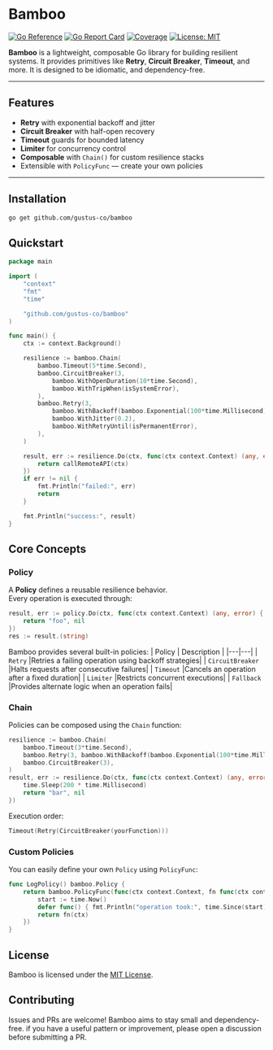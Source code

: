# Bamboo

[![Go Reference](https://pkg.go.dev/badge/github.com/gustus-co/bamboo.svg)](https://pkg.go.dev/github.com/gustus-co/bamboo)
[![Go Report Card](https://goreportcard.com/badge/github.com/gustus-co/bamboo)](https://goreportcard.com/report/github.com/gustus-co/bamboo)
[![Coverage](https://codecov.io/github/gustus-co/bamboo/badge.svg)](https://codecov.io/github/gustus-co/bamboo)
[![License: MIT](https://img.shields.io/badge/License-MIT-blue.svg)](LICENSE)

**Bamboo** is a lightweight, composable Go library for building resilient systems.
It provides primitives like **Retry**, **Circuit Breaker**, **Timeout**, and more. It is designed to be idiomatic, and dependency-free.

---

## Features

- **Retry** with exponential backoff and jitter
- **Circuit Breaker** with half-open recovery
- **Timeout** guards for bounded latency
- **Limiter** for concurrency control
- **Composable** with `Chain()` for custom resilience stacks
- Extensible with `PolicyFunc` — create your own policies

---

## Installation

```bash
go get github.com/gustus-co/bamboo
```

## Quickstart

```go
package main

import (
	"context"
	"fmt"
	"time"

	"github.com/gustus-co/bamboo"
)

func main() {
	ctx := context.Background()

	resilience := bamboo.Chain(
		bamboo.Timeout(5*time.Second),
		bamboo.CircuitBreaker(3,
			bamboo.WithOpenDuration(10*time.Second),
			bamboo.WithTripWhen(isSystemError),
		),
		bamboo.Retry(3,
			bamboo.WithBackoff(bamboo.Exponential(100*time.Millisecond)),
			bamboo.WithJitter(0.2),
			bamboo.WithRetryUntil(isPermanentError),
		),
	)

	result, err := resilience.Do(ctx, func(ctx context.Context) (any, error) {
		return callRemoteAPI(ctx)
	})
	if err != nil {
		fmt.Println("failed:", err)
		return
	}

	fmt.Println("success:", result)
}
```
 
## Core Concepts

### **Policy**

A **Policy** defines a reusable resilience behavior.  
Every operation is executed through:

```go
result, err := policy.Do(ctx, func(ctx context.Context) (any, error) {
	return "foo", nil
})
res := result.(string)
```

Bamboo provides several built-in policies:
| Policy | Description |
|---|---|
| `Retry` |Retries a failing operation using backoff strategies|
| `CircuitBreaker` |Halts requests after consecutive failures|
| `Timeout` |Cancels an operation after a fixed duration|
| `Limiter` |Restricts concurrent executions|
| `Fallback` |Provides alternate logic when an operation fails|


### **Chain**
Policies can be composed using the `Chain` function:
```go
resilience := bamboo.Chain(
	bamboo.Timeout(3*time.Second),
	bamboo.Retry(3, bamboo.WithBackoff(bamboo.Exponential(100*time.Millisecond))),
	bamboo.CircuitBreaker(3),
)
result, err := resilience.Do(ctx, func(ctx context.Context) (any, error) {
	time.Sleep(200 * time.Millisecond)
	return "bar", nil
})
```
Execution order:
```go
Timeout(Retry(CircuitBreaker(yourFunction)))
```

### **Custom Policies**
You can easily define your own `Policy` using `PolicyFunc`:

```go
func LogPolicy() bamboo.Policy {
	return bamboo.PolicyFunc(func(ctx context.Context, fn func(ctx context.Context) (any, error)) (any, error) {
		start := time.Now()
		defer func() { fmt.Println("operation took:", time.Since(start)) }()
		return fn(ctx)
	})
}
```

## License

Bamboo is licensed under the [MIT License](LICENSE).

## Contributing

Issues and PRs are welcome! Bamboo aims to stay small and dependency-free.
if you have a useful pattern or improvement, please open a discussion before submitting a PR.
